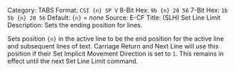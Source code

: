 Category: TABS
Format: `CSI {n} SP V`
8-Bit Hex: `9b {n} 20 56`
7-Bit Hex: `1b 5b {n} 20 56`
Default: `{n}` = *none*
Source: E-CF
Title: (SLH) Set Line Limit
Description: Sets the ending position for lines.

Sets position `{n}` in the active line to be the end position for the active line and subsequent lines of text. Carriage Return and Next Line will use this position if their Set Implicit Movement Direction is set to `1`. This remains in effect until the next Set Line Limit command.

